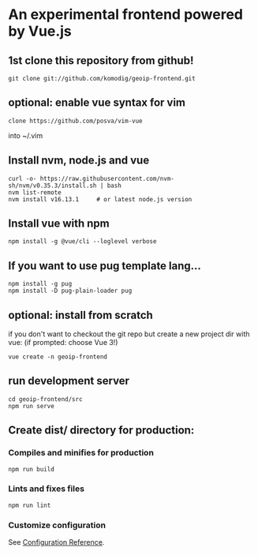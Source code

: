# An experimental frontend powered by Vue.js

## 1st clone this repository from github!
```
git clone git://github.com/komodig/geoip-frontend.git
```

## optional: enable vue syntax for vim
```
clone https://github.com/posva/vim-vue
```
into ~/.vim

## Install nvm, node.js and vue
```
curl -o- https://raw.githubusercontent.com/nvm-sh/nvm/v0.35.3/install.sh | bash
nvm list-remote
nvm install v16.13.1     # or latest node.js version
```

## Install vue with npm
```
npm install -g @vue/cli --loglevel verbose
```

## If you want to use pug template lang...
```
npm install -g pug
npm install -D pug-plain-loader pug
```

## optional: install from scratch
if you don't want to checkout the git repo but
create a new project dir with vue:
(if prompted: choose Vue 3!)
```
vue create -n geoip-frontend
```

## run development server
```
cd geoip-frontend/src
npm run serve
```

## Create dist/ directory for production:

### Compiles and minifies for production
```
npm run build
```

### Lints and fixes files
```
npm run lint
```

### Customize configuration
See [Configuration Reference](https://cli.vuejs.org/config/).
